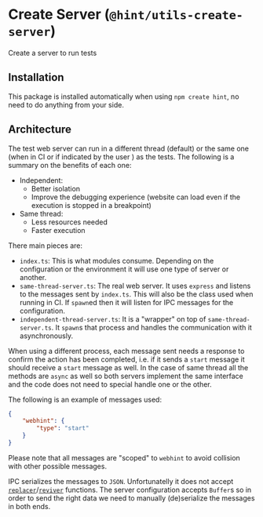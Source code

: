 # Create Server (`@hint/utils-create-server`)

Create a server to run tests

## Installation

This package is installed automatically when using `npm create hint`,
no need to do anything from your side.

## Architecture

The test web server can run in a different thread (default) or the same one
(when in CI or if indicated by the user ) as the tests.
The following is a summary on the benefits of each one:

* Independent:
  * Better isolation
  * Improve the debugging experience (website can load even if the execution
    is stopped in a breakpoint)
* Same thread:
  * Less resources needed
  * Faster execution

There main pieces are:

* `index.ts`: This is what modules consume. Depending on the configuration
  or the environment it will use one type of server or another.
* `same-thread-server.ts`: The real web server. It uses `express` and listens
  to the messages sent by `index.ts`. This will also be the class used when
  running in CI. If `spawn`ed then it will listen for IPC messages for the
  configuration.
* `independent-thread-server.ts`: It is a "wrapper" on top of
  `same-thread-server.ts`. It `spawn`s that process and handles the
  communication with it asynchronously.

When using a different process, each message sent needs a response to confirm
the action has been completed, i.e. if it sends a `start` message it should
receive a `start` message as well.
In the case of same thread all the methods are `async` as well so both servers
implement the same interface and the code does not need to special handle one
or the other.

The following is an example of messages used:

```json
{
    "webhint": {
        "type": "start"
    }
}
```

Please note that all messages are "scoped" to `webhint` to avoid collision
with other possible messages.

IPC serializes the messages to `JSON`. Unfortunatelly it does not accept
[`replacer`][replacer]/[`reviver`][reviver] functions. The server
configuration accepts `Buffer`s so in order to send the right data we need
to manually (de)serialize the messages in both ends.

<!-- Link labels -->

[replacer]: https://developer.mozilla.org/en-US/docs/Web/JavaScript/Reference/Global_Objects/JSON/stringify#The_replacer_parameter
[reviver]: https://developer.mozilla.org/en-US/docs/Web/JavaScript/Reference/Global_Objects/JSON/parse#Using_the_reviver_parameter
